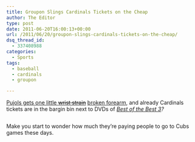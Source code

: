 ```yaml
---
title: Groupon Slings Cardinals Tickets on the Cheap
author: The Editor
type: post
date: 2011-06-20T16:00:13+00:00
url: /2011/06/20/groupon-slings-cardinals-tickets-on-the-cheap/
dsq_thread_id:
  - 337408988
categories:
  - Sports
tags:
  - baseball
  - cardinals
  - groupon

---
```

<a href="http://www.stltoday.com/sports/columns/bernie-miklasz/article_c596a7c7-408d-5dbe-adeb-fda7c7b0fa3a.html" target="_blank">Pujols gets one little <del>wrist strain</del></a> <a href="http://www.stltoday.com/sports/columns/bernie-miklasz/article_2a74cd76-9b4f-11e0-b552-001a4bcf6878.html" target="_blank">broken forearm</a>, and already Cardinals tickets are in the bargin bin next to DVDs of _<a href="http://www.imdb.com/title/tt0112483/" target="_blank">Best of the Best 3</a>?_

<p style="text-align: left;">
  <a href="http://media.punchingkitty.com/wordpress/2011/06/groupon_cardinals.jpg"><img class="aligncenter size-full wp-image-10121" title="groupon_cardinals" src="http://media.punchingkitty.com/wordpress/2011/06/groupon_cardinals.jpg?filter=resize&w=600" alt="" /></a>
</p>

<p style="text-align: left;">
  Make you start to wonder how much they&#8217;re paying people to go to Cubs games these days.
</p>
